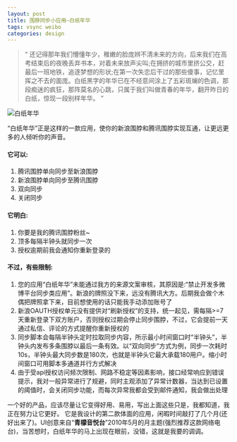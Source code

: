```yaml
---
layout: post
title: 围脖同步小应用–白纸年华
tags: vsync weibo
categories: design
---
```



> “ 还记得那年我们懵懂年少，稚嫩的脸庞辨不清未来的方向，后来我们在高考结束后的夜晚丢弃书本，对着未来放声尖叫;在拥挤的城市里挤公交，赶最后一班地铁，追逐梦想的形状;在第一次失恋后干过的那些傻事，记忆里挥之不去的面庞。白纸黑字的年华已在不经意间涂上了五彩斑斓的色调，那段痴迷的疯狂，那阵莫名的心跳，只属于我们叫做青春的年华，翻开昨日的白纸，惊现一段别样年华。 ”

<!--more-->

![白纸年华](http://t2.qpic.cn/mblogpic/9bf7b67fe24e3a22dfac/460)

“白纸年华”正是这样的一款应用，使你的新浪围脖和腾讯围脖实现互通，让更远更多的人倾听你的声音。  

#### 它可以:

1. 腾讯围脖单向同步至新浪围脖
2. 新浪围脖单向同步至腾讯围脖
3. 双向同步
4. 关闭同步

#### 它明白:

1. 你要是我的腾讯围脖粉丝~
2. 顶多每隔半钟头就同步一次
3. 授权逾期前我会通知你重新登录的

#### 不过，有些限制:

1. 您的应用“白纸年华”未能通过我方的来源文案审核，其原因是:“禁止开发多微博平台同步类应用”。新浪的牌照没下来，远没有腾讯大方。后期我会做个木偶把牌照拿下来，目前想使用的话只能我手动添加账号了
2. 新浪OAUTH授权单元没有提供对“刷新授权”的支持，统一起见，需每隔>=7天重新登录下双方账户，否则授权过期会停止同步围脖，不过，它会提前一天通过私信、评论的方式提醒你重新授权的
3. 同步脚本会每隔半钟头定时拉取同步内容，所示最小时间窗口时“半钟头”，半钟头内发布多条围脖以最后一条有效。以“双向同步”方式为例，同步一次耗时10s，半钟头最大同步数是180次，也就是半钟头它最大承载180用户。缩小时间窗口可用脚本多通道并行方式解决
4. 由于受api授权访问频次限制、网路不稳定等因素影响，接口经常响应到错误提示，我对一般异常进行了规避，同时主观添加了异常计数器，当达到已设置的阈值时，会关闭同步功能，而每次异常我都会受到邮件通知，我会做出处理


一个好的产品，应该尽量让它变得好用、易用，写出上面这些只是，我都知道，我正在努力让它更好。
它是我设计的第二款体面的应用，闲暇时间敲打了几个月(还好出来了)。UI创意来自“**青檬音悦台**”2010年5月的月主题(强烈推荐这款网络电台)，当苦想时，白纸年华的马上出现在眼前，没错，这就是我要的调调。

